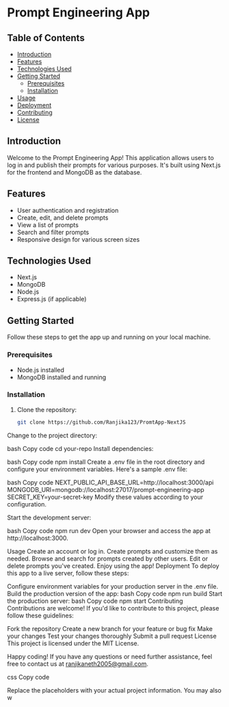 # Prompt Engineering App



## Table of Contents
- [Introduction](#introduction)
- [Features](#features)
- [Technologies Used](#technologies-used)
- [Getting Started](#getting-started)
  - [Prerequisites](#prerequisites)
  - [Installation](#installation)
- [Usage](#usage)
- [Deployment](#deployment)
- [Contributing](#contributing)
- [License](#license)

## Introduction
Welcome to the Prompt Engineering App! This application allows users to log in and publish their prompts for various purposes. It's built using Next.js for the frontend and MongoDB as the database.

## Features
- User authentication and registration
- Create, edit, and delete prompts
- View a list of prompts
- Search and filter prompts
- Responsive design for various screen sizes

## Technologies Used
- Next.js
- MongoDB
- Node.js
- Express.js (if applicable)


## Getting Started
Follow these steps to get the app up and running on your local machine.

### Prerequisites
- Node.js installed
- MongoDB installed and running
  

### Installation
1. Clone the repository:
   ```bash
   git clone https://github.com/Ranjika123/PromtApp-NextJS
Change to the project directory:

bash
Copy code
cd your-repo
Install dependencies:

bash
Copy code
npm install
Create a .env file in the root directory and configure your environment variables. Here's a sample .env file:

bash
Copy code
NEXT_PUBLIC_API_BASE_URL=http://localhost:3000/api
MONGODB_URI=mongodb://localhost:27017/prompt-engineering-app
SECRET_KEY=your-secret-key
Modify these values according to your configuration.

Start the development server:

bash
Copy code
npm run dev
Open your browser and access the app at http://localhost:3000.

Usage
Create an account or log in.
Create prompts and customize them as needed.
Browse and search for prompts created by other users.
Edit or delete prompts you've created.
Enjoy using the app!
Deployment
To deploy this app to a live server, follow these steps:

Configure environment variables for your production server in the .env file.
Build the production version of the app:
bash
Copy code
npm run build
Start the production server:
bash
Copy code
npm start
Contributing
Contributions are welcome! If you'd like to contribute to this project, please follow these guidelines:

Fork the repository
Create a new branch for your feature or bug fix
Make your changes
Test your changes thoroughly
Submit a pull request
License
This project is licensed under the MIT License.

Happy coding! If you have any questions or need further assistance, feel free to contact us at ranjikaneth2005@gmail.com.

css
Copy code

Replace the placeholders with your actual project information. You may also w
